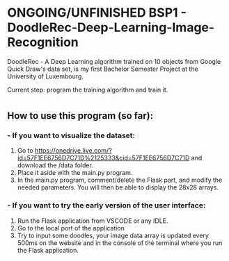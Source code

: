 # ONGOING/UNFINISHED BSP1 - DoodleRec-Deep-Learning-Image-Recognition
DoodleRec - A Deep Learning algorithm trained on 10 objects from Google Quick Draw's data set, is my first Bachelor Semester Project at the University of Luxembourg.

Current step: program the training algorithm and train it.
#
## How to use this program (so far):

### - If you want to visualize the dataset:

1. Go to https://onedrive.live.com/?id=57F1EE6756D7C71D%2125333&cid=57F1EE6756D7C71D and download the /data folder.
2. Place it aside with the main.py program.
3. In the main.py program, comment/delete the Flask part, and modify the needed parameters. You will then be able to display the 28x28 arrays.



### - If you want to try the early version of the user interface:
1. Run the Flask application from VSCODE or any IDLE.
2. Go to the local port of the application
3. Try to input some doodles, your image data array is updated every 500ms on the website and in the console of the terminal where you run the Flask application.
